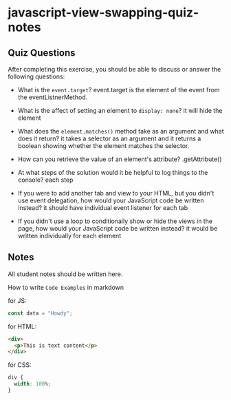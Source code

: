 # javascript-view-swapping-quiz-notes

## Quiz Questions

After completing this exercise, you should be able to discuss or answer the following questions:

- What is the `event.target`?
event.target is the element of the event from the eventListnerMethod.

- What is the affect of setting an element to `display: none`?
it will hide the element

- What does the `element.matches()` method take as an argument and what does it return?
it takes a selector as an argument and it returns a boolean showing whether the element matches the selector.

- How can you retrieve the value of an element's attribute?
.getAttribute()

- At what steps of the solution would it be helpful to log things to the console?
each step

- If you were to add another tab and view to your HTML, but you didn't use event delegation, how would your JavaScript code be written instead?
it should have individual event listener for each tab

- If you didn't use a loop to conditionally show or hide the views in the page, how would your JavaScript code be written instead?
it would be written individually for each element

## Notes

All student notes should be written here.


How to write `Code Examples` in markdown

for JS:

```javascript
const data = "Howdy";
```

for HTML:

```html
<div>
  <p>This is text content</p>
</div>
```

for CSS:

```css
div {
  width: 100%;
}
```
